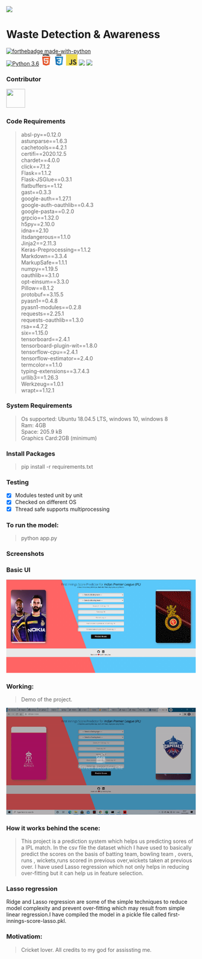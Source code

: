 <img src="https://eyelighting.com/wp-content/uploads/images/waste-and-recycling-containers.jpg">

# Waste Detection & Awareness

[![forthebadge made-with-python](http://ForTheBadge.com/images/badges/made-with-python.svg)](https://www.python.org/)                 
[![Python 3.6](https://img.shields.io/badge/python-3.6-blue.svg)](https://www.python.org/downloads/release/python-360/) 
<code><img height="30" src="https://raw.githubusercontent.com/github/explore/80688e429a7d4ef2fca1e82350fe8e3517d3494d/topics/html/html.png"></code>
<code><img height="30" src="https://raw.githubusercontent.com/github/explore/80688e429a7d4ef2fca1e82350fe8e3517d3494d/topics/css/css.png"></code>
<code><img height="30" src="https://raw.githubusercontent.com/github/explore/80688e429a7d4ef2fca1e82350fe8e3517d3494d/topics/javascript/javascript.png"></code>
<code><img height="30" src="https://github.com/tomchen/stack-icons/raw/master/logos/bootstrap.svg"></code>
<code><img height="30" src="https://symbols.getvecta.com/stencil_80/56_flask.3a79b5a056.jpg"></code>

### Contributor
<a href="https://github.com/argho28"><img src="https://avatars3.githubusercontent.com/u/54744863?s=400&v=4" height="50px" width="50px" alt=""/></a>



### Code Requirements
> absl-py==0.12.0</br>
>astunparse==1.6.3</br>
>cachetools==4.2.1</br>
>certifi==2020.12.5</br>
>chardet==4.0.0</br>
>click==7.1.2</br>
>Flask==1.1.2</br>
>Flask-JSGlue==0.3.1</br>
>flatbuffers==1.12</br>
>gast==0.3.3</br>
>google-auth==1.27.1</br>
>google-auth-oauthlib==0.4.3</br>
>google-pasta==0.2.0</br>
>grpcio==1.32.0</br>
>h5py==2.10.0</br>
>idna==2.10</br>
>itsdangerous==1.1.0</br>
>Jinja2==2.11.3</br>
>Keras-Preprocessing==1.1.2</br>
>Markdown==3.3.4</br>
>MarkupSafe==1.1.1</br>
>numpy==1.19.5</br>
>oauthlib==3.1.0</br>
>opt-einsum==3.3.0</br>
>Pillow==8.1.2</br>
>protobuf==3.15.5</br>
>pyasn1==0.4.8</br>
>pyasn1-modules==0.2.8</br>
>requests==2.25.1</br>
>requests-oauthlib==1.3.0</br>
>rsa==4.7.2</br>
>six==1.15.0</br>
>tensorboard==2.4.1</br>
>tensorboard-plugin-wit==1.8.0</br>
>tensorflow-cpu==2.4.1</br>
>tensorflow-estimator==2.4.0</br>
>termcolor==1.1.0</br>
>typing-extensions==3.7.4.3</br>
>urllib3==1.26.3</br>
>Werkzeug==1.0.1</br>
>wrapt==1.12.1</br>


### System Requirements
> Os supported: Ubuntu 18.04.5 LTS, windows 10, windows 8</br>
> Ram: 4GB</br>
> Space: 205.9 kB</br>
> Graphics Card:2GB (minimum)</br>

### Install Packages
> pip install -r requirements.txt

### Testing
- [x]  Modules tested unit by unit
- [x]  Checked on different OS
- [x]  Thread safe supports multiprocessing

### To run the model:
> python app.py

### Screenshots

### Basic UI
<img src="https://github.com/Mrinmoy-Aus/IPL_PREDICTION/blob/main/ui.png">

### Working:
> Demo of the project.
<img src="https://github.com/Mrinmoy-Aus/IPL_PREDICTION/blob/main/working.gif">

### How it works behind the scene:
> This project is a prediction system which helps us predicting sores of a IPL match. In the csv file the dataset which I have used to basically predict the scores on the basis of batting team, bowling team , overs, runs , wickets,runs scored in previous over,wickets taken at previous over. I have used Lasso regression which not only helps in reducing over-fitting but it can help us in feature selection.

### Lasso regression
Ridge and Lasso regression are some of the simple techniques to reduce model complexity and prevent over-fitting which may result from simple linear regression.I have compiled the model in a pickle file called first-innings-score-lasso.pkl.

### Motivatiom:
> Cricket lover. All credits to my god for assissting me.
